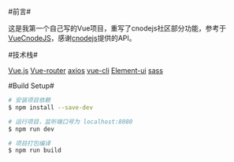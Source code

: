 #前言#

这是我第一个自己写的Vue项目，重写了cnodejs社区部分功能，参考于[VueCnodeJS](https://github.com/shuiRong/VueCnodeJS)，感谢[cnodejs](https://cnodejs.org/)提供的API。

#技术栈#

[Vue.js](https://vuejs.org/)
[Vue-router](https://router.vuejs.org/)
[axios](https://www.npmjs.com/package/axios)
[vue-cli](https://www.npmjs.com/package/vue-cli)
[Element-ui](http://element.eleme.io/#/zh-CN/component/installation)
[sass](http://sass-lang.com/)

#Build Setup#

``` bash
# 安装项目依赖
$ npm install --save-dev

# 运行项目，监听端口号为 localhost:8080
$ npm run dev

# 项目打包编译
$ npm run build
